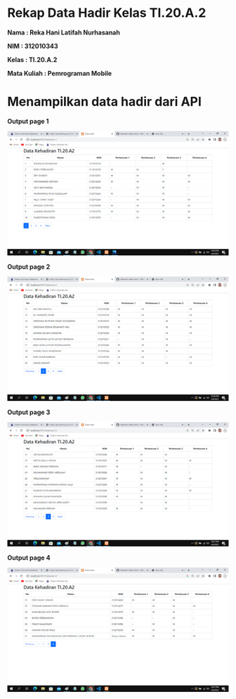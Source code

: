 # Rekap Data Hadir Kelas TI.20.A.2

**Nama : Reka Hani Latifah Nurhasanah** <br>

**NIM : 312010343** <br>

**Kelas : TI.20.A.2** <br>

**Mata Kuliah : Pemrograman Mobile** <br>

# Menampilkan data hadir dari API

**Output page 1**

![1.png](/Gambar/1.png)

**Output page 2**

![2.png](/Gambar/2.png)

**Output page 3**

![3.png](/Gambar/3.png)

**Output page 4**

![4.png](/Gambar/4.png)